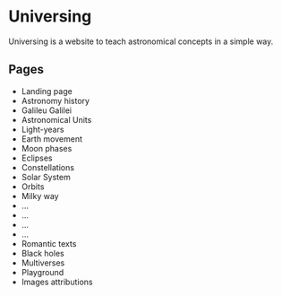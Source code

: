 
# Universing

Universing is a website to teach astronomical concepts in a simple way.

## Pages

- Landing page
- Astronomy history
- Galileu Galilei
- Astronomical Units
- Light-years
- Earth movement
- Moon phases
- Eclipses
- Constellations
- Solar System
- Orbits
- Milky way
- ...
- ...
- ...
- ...
- Romantic texts
- Black holes
- Multiverses
- Playground
- Images attributions
